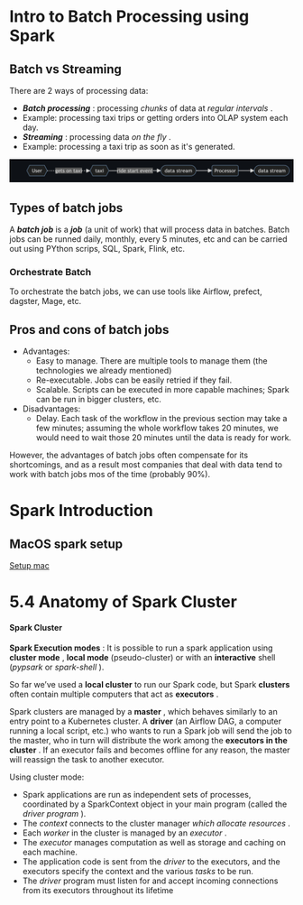 # Intro to Batch Processing using Spark

## Batch vs Streaming

There are 2 ways of processing data:

* ***Batch processing*** : processing *chunks* of data at *regular intervals* .
* Example: processing taxi trips or getting orders into OLAP system each day.
* ***Streaming*** : processing data  *on the fly* .
* Example: processing a taxi trip as soon as it's generated.

![1715125590570](image/README/1715125590570.png)

## Types of batch jobs

A ***batch job*** is a ***job*** (a unit of work) that will process data in batches. Batch jobs can be runned daily, monthly, every 5 minutes, etc and can be carried out using PYthon scrips, SQL, Spark, Flink, etc.

### Orchestrate Batch

To orchestrate the batch jobs, we can use tools like Airflow, prefect, dagster, Mage, etc.

## Pros and cons of batch jobs

* Advantages:
  * Easy to manage. There are multiple tools to manage them (the technologies we already mentioned)
  * Re-executable. Jobs can be easily retried if they fail.
  * Scalable. Scripts can be executed in more capable machines; Spark can be run in bigger clusters, etc.
* Disadvantages:
  * Delay. Each task of the workflow in the previous section may take a few minutes; assuming the whole workflow takes 20 minutes, we would need to wait those 20 minutes until the data is ready for work.

However, the advantages of batch jobs often compensate for its shortcomings, and as a result most companies that deal with data tend to work with batch jobs mos of the time (probably 90%).

# Spark Introduction

## MacOS spark setup

[Setup mac](https://github.com/yashk1/dataengineering-zoomcamp/blob/main/week5_batchProcessing/MacOS%20setup.md)


# 5.4 Anatomy of Spark Cluster


#### Spark Cluster

**Spark Execution modes** : It is possible to run a spark application using  **cluster mode** , **local mode** (pseudo-cluster) or with an **interactive** shell (*pypsark* or  *spark-shell* ).

So far we’ve used a **local cluster** to run our Spark code, but Spark **clusters** often contain multiple computers that act as  **executors** .

Spark clusters are managed by a  **master** , which behaves similarly to an entry point to a Kubernetes cluster. A **driver** (an Airflow DAG, a computer running a local script, etc.) who wants to run a Spark job will send the job to the master, who in turn will distribute the work among the  **executors in the cluster** . If an executor fails and becomes offline for any reason, the master will reassign the task to another executor.

Using cluster mode:

* Spark applications are run as independent sets of processes, coordinated by a SparkContext object in your main program (called the  *driver program* ).
* The *context* connects to the cluster manager  *which allocate resources* .
* Each *worker* in the cluster is managed by an  *executor* .
* The *executor* manages computation as well as storage and caching on each machine.
* The application code is sent from the *driver* to the executors, and the executors specify the context and the various *tasks* to be run.
* The *driver* program must listen for and accept incoming connections from its executors throughout its lifetime
